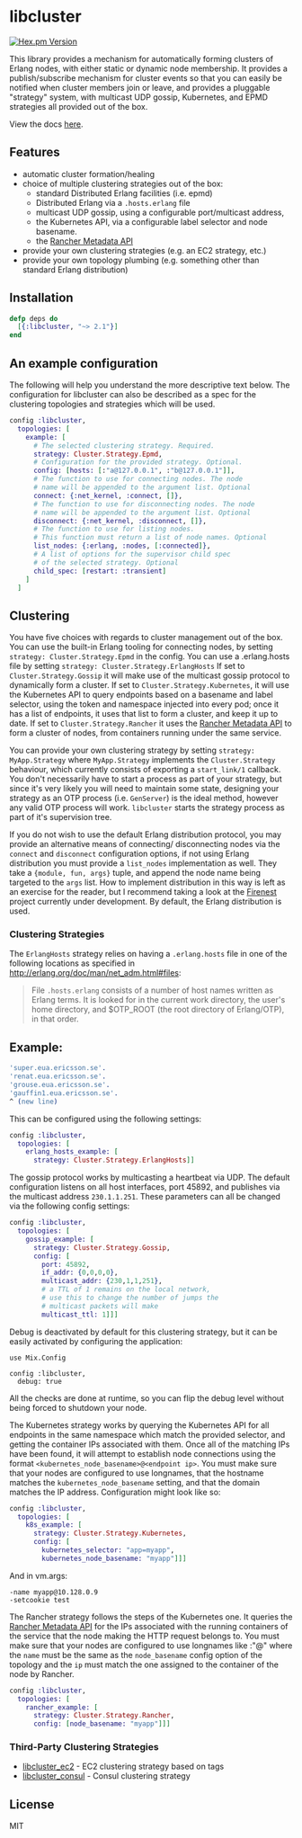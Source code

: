 # libcluster

[![Hex.pm Version](http://img.shields.io/hexpm/v/libcluster.svg?style=flat)](https://hex.pm/packages/libcluster)

This library provides a mechanism for automatically forming clusters of Erlang nodes, with
either static or dynamic node membership. It provides a publish/subscribe mechanism for cluster
events so that you can easily be notified when cluster members join or leave, and provides a
pluggable "strategy" system, with multicast UDP gossip, Kubernetes, and EPMD strategies all provided
out of the box.

View the docs [here](https://hexdocs.pm/libcluster).

## Features

- automatic cluster formation/healing
- choice of multiple clustering strategies out of the box:
  - standard Distributed Erlang facilities (i.e. epmd)
  - Distributed Erlang via a `.hosts.erlang` file
  - multicast UDP gossip, using a configurable port/multicast address,
  - the Kubernetes API, via a configurable label selector and node basename.
  - the [Rancher Metadata API][rancher-api]
- provide your own clustering strategies (e.g. an EC2 strategy, etc.)
- provide your own topology plumbing (e.g. something other than standard Erlang distribution)

## Installation

```elixir
defp deps do
  [{:libcluster, "~> 2.1"}]
end
```

## An example configuration

The following will help you understand the more descriptive text below. The configuration
for libcluster can also be described as a spec for the clustering topologies and strategies
which will be used.

```elixir
config :libcluster,
  topologies: [
    example: [
      # The selected clustering strategy. Required.
      strategy: Cluster.Strategy.Epmd,
      # Configuration for the provided strategy. Optional.
      config: [hosts: [:"a@127.0.0.1", :"b@127.0.0.1"]],
      # The function to use for connecting nodes. The node
      # name will be appended to the argument list. Optional
      connect: {:net_kernel, :connect, []},
      # The function to use for disconnecting nodes. The node
      # name will be appended to the argument list. Optional
      disconnect: {:net_kernel, :disconnect, []},
      # The function to use for listing nodes.
      # This function must return a list of node names. Optional
      list_nodes: {:erlang, :nodes, [:connected]},
      # A list of options for the supervisor child spec
      # of the selected strategy. Optional
      child_spec: [restart: :transient]
    ]
  ]
```


## Clustering

You have five choices with regards to cluster management out of the box. You can use the built-in Erlang tooling for connecting
nodes, by setting `strategy: Cluster.Strategy.Epmd` in the config. You can use a .erlang.hosts file by setting
`strategy: Cluster.Strategy.ErlangHosts` If set to `Cluster.Strategy.Gossip` it will make use of the multicast gossip protocol
to dynamically form a cluster. If set to `Cluster.Strategy.Kubernetes`, it will use the Kubernetes API to query endpoints based
on a basename and label selector, using the token and namespace injected into every pod; once it has a list of endpoints, it
uses that list to form a cluster, and keep it up to date. If set to `Cluster.Strategy.Rancher` it uses the
[Rancher Metadata API][rancher-api] to form a cluster of nodes, from containers running under the same service.

You can provide your own clustering strategy by setting `strategy: MyApp.Strategy` where `MyApp.Strategy` implements the
`Cluster.Strategy` behaviour, which currently consists of exporting a `start_link/1` callback. You don't necessarily have
to start a process as part of your strategy, but since it's very likely you will need to maintain some state, designing your
strategy as an OTP process (i.e. `GenServer`) is the ideal method, however any valid OTP process will work. `libcluster` starts
the strategy process as part of it's supervision tree.

If you do not wish to use the default Erlang distribution protocol, you may provide an alternative means of connecting/
disconnecting nodes via the `connect` and `disconnect` configuration options, if not using Erlang distribution you must provide a `list_nodes` implementation as well.
They take a `{module, fun, args}` tuple, and append the node name being targeted to the `args` list. How to implement distribution in this way is left as an
exercise for the reader, but I recommend taking a look at the [Firenest](https://github.com/phoenixframework/firenest) project
currently under development. By default, the Erlang distribution is used.

### Clustering Strategies

The `ErlangHosts` strategy relies on having a `.erlang.hosts` file in one of the following locations as specified in
http://erlang.org/doc/man/net_adm.html#files:

 > File `.hosts.erlang` consists of a number of host names written as Erlang terms. It is looked for in the current work
 > directory, the user's home directory, and $OTP_ROOT (the root directory of Erlang/OTP), in that order.

## Example:

```erlang
'super.eua.ericsson.se'.
'renat.eua.ericsson.se'.
'grouse.eua.ericsson.se'.
'gauffin1.eua.ericsson.se'.
^ (new line)
```

This can be configured using the following settings:

```elixir
config :libcluster,
  topologies: [
    erlang_hosts_example: [
      strategy: Cluster.Strategy.ErlangHosts]]
```


The gossip protocol works by multicasting a heartbeat via UDP. The default configuration listens on all host interfaces,
port 45892, and publishes via the multicast address `230.1.1.251`. These parameters can all be changed via the
following config settings:

```elixir
config :libcluster,
  topologies: [
    gossip_example: [
      strategy: Cluster.Strategy.Gossip,
      config: [
        port: 45892,
        if_addr: {0,0,0,0},
        multicast_addr: {230,1,1,251},
        # a TTL of 1 remains on the local network,
        # use this to change the number of jumps the
        # multicast packets will make
        multicast_ttl: 1]]]
```

Debug is deactivated by default for this clustering strategy, but it can be easily activated by configuring the application:

```
use Mix.Config

config :libcluster,
  debug: true
```

All the checks are done at runtime, so you can flip the debug level without being forced to shutdown your node.

The Kubernetes strategy works by querying the Kubernetes API for all endpoints in the same namespace which match the provided
selector, and getting the container IPs associated with them. Once all of the matching IPs have been found, it will attempt to
establish node connections using the format `<kubernetes_node_basename>@<endpoint ip>`. You must make sure that your nodes are
configured to use longnames, that the hostname matches the `kubernetes_node_basename` setting, and that the domain matches the
IP address. Configuration might look like so:

```elixir
config :libcluster,
  topologies: [
    k8s_example: [
      strategy: Cluster.Strategy.Kubernetes,
      config: [
        kubernetes_selector: "app=myapp",
        kubernetes_node_basename: "myapp"]]]
```

And in vm.args:

```
-name myapp@10.128.0.9
-setcookie test
```

The Rancher strategy follows the steps of the Kubernetes one. It queries the [Rancher Metadata API][rancher-api] for the
IPs associated with the running containers of the service that the node making the HTTP request belongs to. You must
make sure that your nodes are configured to use longnames like :"<name>@<ip>" where the `name` must be the same
as the `node_basename` config option of the topology and the `ip` must match the one assigned to the container of the
node by Rancher.

```elixir
config :libcluster,
  topologies: [
    rancher_example: [
      strategy: Cluster.Strategy.Rancher,
      config: [node_basename: "myapp"]]]
```

### Third-Party Clustering Strategies

- [libcluster_ec2](https://github.com/kyleaa/libcluster_ec2) - EC2 clustering strategy based on tags
- [libcluster_consul](https://github.com/arcz/libcluster_consul) - Consul clustering strategy

## License

MIT

[rancher-api]: http://rancher.com/docs/rancher/latest/en/rancher-services/metadata-service/
